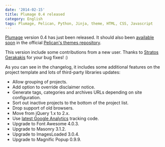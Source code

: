 ```yaml
---
date: '2014-02-15'
title: Plumage 0.4 released
category: English
tags: Plumage, Pelican, Python, Jinja, theme, HTML, CSS, Javascript
---
```


[Plumage](https://github.com/kdeldycke/plumage) version 0.4 has just been released. It should also
been [available soon](https://github.com/getpelican/pelican-themes/pull/193) in the official
[Pelican's themes repository](https://github.com/getpelican/pelican-themes).

This version include some contributions from a new user. Thanks to [Stratos
Gerakakis](https://github.com/stratosgear) for your bug fixes! :)

As you can see in the changelog, it includes some additional features on the project template and
lots of third-party libraries updates:

- Allow grouping of projects.
- Add option to override disclaimer notice.
- Generate tags, categories and archives URLs depending on site configuration.
- Sort out inactive projects to the bottom of the project list.
- Drop support of old browsers.
- Move from jQuery 1.x to 2.x.
- Use [latest Google Analytics](https://developers.google.com/analytics/devguides/collection/upgrade/) tracking code.
- Upgrade to Font Awesome 4.0.3.
- Upgrade to Masonry 3.1.2.
- Upgrade to ImagesLoaded 3.0.4.
- Upgrade to Magnific Popup 0.9.9.

